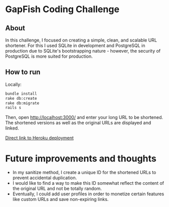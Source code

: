 # GapFish Coding Challenge

## About
In this challenge, I focused on creating a simple, clean, and scalable URL shortener. For this I used SQLite in development and PostgreSQL in production due to SQLite's bootstrapping nature - however, the security of PostgreSQL is more suited for production. 

## How to run
Locally: 
```bash 
bundle install
rake db:create
rake db:migrate
rails s
```
Then, open [http://localhost:3000/](http://localhost:3000/) and enter your long URL to be shortened. The shortened versions as well as the original URLs are displayed and linked.


[Direct link to Heroku deployment](http://url-shortener-gapfish.herokuapp.com/)


# Future improvements and thoughts 

* In my sanitize method, I create a unique ID for the shortened URLs to prevent accidental duplication. 
* I would like to find a way to make this ID somewhat reflect the content of the original URL and not be totally random.
* Eventually, I could add user profiles in order to monetize certain features like custom URLs and save non-expiring links. 
